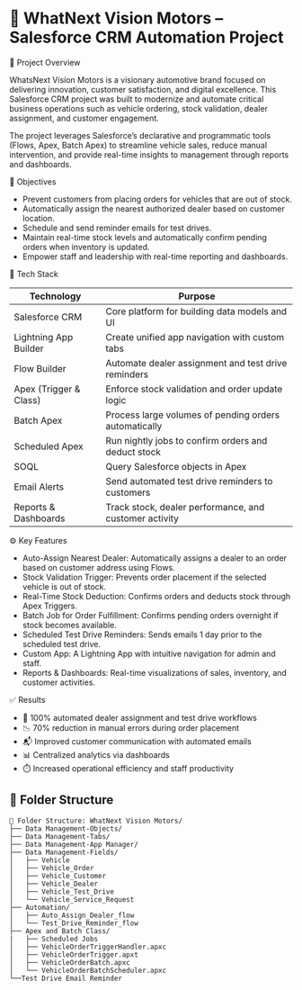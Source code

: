 
# 🚗 WhatNext Vision Motors – Salesforce CRM Automation Project

📘 Project Overview

WhatsNext Vision Motors is a visionary automotive brand focused on delivering innovation, customer satisfaction, and digital excellence. This Salesforce CRM project was built to modernize and automate critical business operations such as vehicle ordering, stock validation, dealer assignment, and customer engagement.

The project leverages Salesforce’s declarative and programmatic tools (Flows, Apex, Batch Apex) to streamline vehicle sales, reduce manual intervention, and provide real-time insights to management through reports and dashboards.


🎯 Objectives

- Prevent customers from placing orders for vehicles that are out of stock.
- Automatically assign the nearest authorized dealer based on customer location.
- Schedule and send reminder emails for test drives.
- Maintain real-time stock levels and automatically confirm pending orders when inventory is updated.
- Empower staff and leadership with real-time reporting and dashboards.


🧱 Tech Stack

| Technology            | Purpose                                                  |
|-----------------------|----------------------------------------------------------|
| Salesforce CRM        | Core platform for building data models and UI           |
| Lightning App Builder | Create unified app navigation with custom tabs           |
| Flow Builder          | Automate dealer assignment and test drive reminders      |
| Apex (Trigger & Class)| Enforce stock validation and order update logic          |
| Batch Apex            | Process large volumes of pending orders automatically    |
| Scheduled Apex        | Run nightly jobs to confirm orders and deduct stock      |
| SOQL                  | Query Salesforce objects in Apex                         |
| Email Alerts          | Send automated test drive reminders to customers         |
| Reports & Dashboards  | Track stock, dealer performance, and customer activity   |


⚙️ Key Features

- Auto-Assign Nearest Dealer: Automatically assigns a dealer to an order based on customer address using Flows.
- Stock Validation Trigger: Prevents order placement if the selected vehicle is out of stock.
- Real-Time Stock Deduction: Confirms orders and deducts stock through Apex Triggers.
- Batch Job for Order Fulfillment: Confirms pending orders overnight if stock becomes available.
- Scheduled Test Drive Reminders: Sends emails 1 day prior to the scheduled test drive.
- Custom App: A Lightning App with intuitive navigation for admin and staff.
- Reports & Dashboards: Real-time visualizations of sales, inventory, and customer activities.

✅ Results

- 🔄 100% automated dealer assignment and test drive workflows  
- 📉 70% reduction in manual errors during order placement  
- 📬 Improved customer communication with automated emails  
- 📊 Centralized analytics via dashboards  
- ⏱️ Increased operational efficiency and staff productivity


## 📁 Folder Structure

```plaintext
📌 Folder Structure: WhatNext Vision Motors/
├── Data Management-Objects/
├── Data Management-Tabs/
├── Data Management-App Manager/
├── Data Management-Fields/
│   ├── Vehicle
│   ├── Vehicle_Order
│   ├── Vehicle_Customer
│   ├── Vehicle_Dealer
│   ├── Vehicle_Test_Drive
│   └── Vehicle_Service_Request
├── Automation/
│   ├── Auto_Assign_Dealer_flow
│   └── Test_Drive_Reminder_flow
├── Apex and Batch Class/
|   ├── Scheduled Jobs
│   ├── VehicleOrderTriggerHandler.apxc
│   ├── VehicleOrderTrigger.apxt
│   ├── VehicleOrderBatch.apxc
│   └── VehicleOrderBatchScheduler.apxc
└──Test Drive Email Reminder

```

